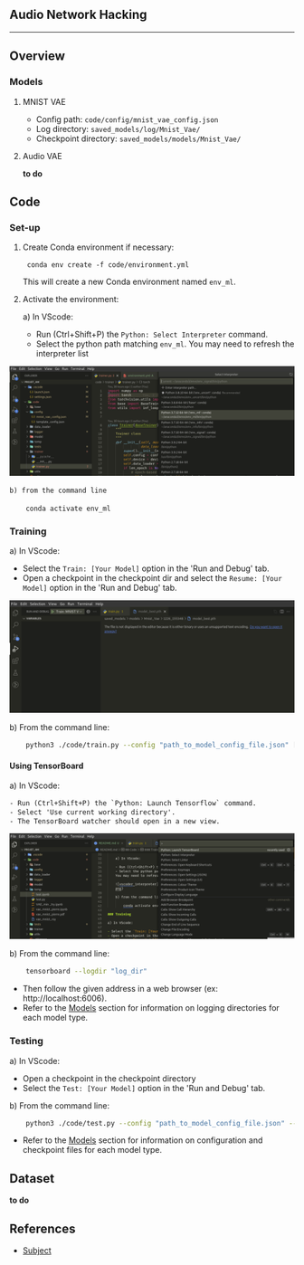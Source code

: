 
## Audio Network Hacking

---

## Overview

### Models

1) MNIST VAE

    - Config path: `code/config/mnist_vae_config.json`
    - Log directory: `saved_models/log/Mnist_Vae/`
    - Checkpoint directory: `saved_models/models/Mnist_Vae/`

2) Audio VAE 

    __to do__

## Code

### Set-up

1) Create Conda environment if necessary:

        conda env create -f code/environment.yml

    This will create a new Conda environment named `env_ml`.

2) Activate the environment:

    a) In VScode:

    - Run (Ctrl+Shift+P) the `Python: Select Interpreter` command.
    - Select the python path matching `env_ml`.
    You may need to refresh the interpreter list 

![vscoder_interpreter](./doc/resources/images/vscode_interpreter.png)

    b) from the command line

        conda activate env_ml

### Training

a) In VScode:

- Select the `Train: [Your Model]` option in the 'Run and Debug' tab.
- Open a checkpoint in the checkpoint dir and select 
the `Resume: [Your Model]` option in the 'Run and Debug' tab.


![vscoder_interpreter](./doc/resources/images/vscode_training.png)

b) From the command line:

```bash
    python3 ./code/train.py --config "path_to_model_config_file.json" [--resume "path_to_model_checkpoint_file.pkl"])
```

#### Using TensorBoard

a) In VScode:

    - Run (Ctrl+Shift+P) the `Python: Launch Tensorflow` command.
    - Select 'Use current working directory'.
    - The TensorBoard watcher should open in a new view. 

![vscoder_interpreter](./doc/resources/images/vscode_tensorboard.png)


b) From the command line:

```bash
    tensorboard --logdir "log_dir"
```

- Then follow the given address in a web browser
(ex: http://localhost:6006).
- Refer to the [Models](###Models) section for information
on logging directories for each model type.

### Testing

a) In VScode:
- Open a checkpoint in the checkpoint directory
- Select the `Test: [Your Model]` option in the 'Run and Debug' tab.



b) From the command line:

```bash
    python3 ./code/test.py --config "path_to_model_config_file.json" --resume "path_to_model_checkpoint_file.pkl")
```

- Refer to the [Models](###Models) section for information
on configuration and checkpoint files for each model type.

## Dataset


__to do__


## References

- [Subject](./doc/atiam2021_Chemla.pdf)
